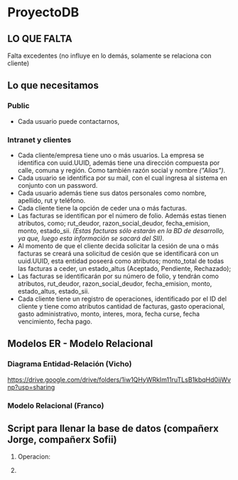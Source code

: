 # ProyectoDB

## LO QUE FALTA

Falta excedentes (no influye en lo demás, solamente se relaciona con cliente)

## Lo que necesitamos

### Public
* Cada usuario puede contactarnos, 

### Intranet y clientes

* Cada cliente/empresa tiene uno o más usuarios. La empresa se identifica con uuid.UUID, además tiene una dirección compuesta por calle, comuna y región. Como también razón social y nombre _("Alias")_.
* Cada usuario se identifica por su mail, con el cual ingresa al sistema en conjunto con un password.
* Cada usuario además tiene sus datos personales como nombre, apellido, rut y teléfono.
* Cada cliente tiene la opción de ceder una o más facturas.
* Las facturas se identifican por el número de folio. Además estas tienen atributos, como; rut_deudor, razon_social_deudor, fecha_emision, monto, estado_sii. _(Estas facturas sólo estarán en la BD de desarrollo, ya que, luego esta información se sacará del SII)_.
* Al momento de que el cliente decida solicitar la cesión de una o más facturas se creará una solicitud de cesión que se identificará con un uuid.UUID, esta entidad poseerá como atributos; monto_total de todas las facturas a ceder, un estado_altus (Aceptado, Pendiente, Rechazado);
* Las facturas se identificarán por su número de folio, y tendrán como atributos, rut_deudor, razon_social_deudor, fecha_emision, monto, estado_altus, estado_sii. 
* Cada cliente tiene un registro de operaciones, identificado por el ID del cliente y tiene como atributos cantidad de facturas, gasto operacional, gasto administrativo, monto, interes, mora, fecha curse, fecha vencimiento, fecha pago.

## Modelos ER - Modelo Relacional

### Diagrama Entidad-Relación (Vicho)

https://drive.google.com/drive/folders/1iw1QHyWRkIm11ruTLsB1kbqHd0ijWvnp?usp=sharing 

### Modelo Relacional (Franco)


## Script para llenar la base de datos (compañerx Jorge, compañerx Sofii)

1. Operacion: 

2. 
